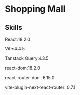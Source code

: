 # Shopping Mall
## Skills
<div>
<p>React:18.2.0 </p>
<p>Vite:4.4.5 </p>
<p>Tanstack Query:4.3.5</p>
<p>react-dom:18.2.0 </p>
<p>react-router-dom: 6.15.0 </p>
<p>vite-plugin-next-react-router: 0.7.1</p>
   
</div>

